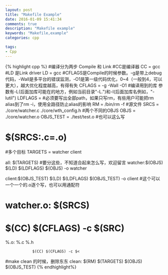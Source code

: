 ```yaml
---
layout: post
title: "Makefile Example"
date: 2016-01-09 15:41:34
comments: true
description: "Makefile example"
keywords: "Makefile,example"
categories: cpp

tags:
- Cpp
---
```


{% highlight cpp %}
#编译分为两步 Compile 和 Link
#CC是编译器
CC = gcc
#LD 是Link driver
LD = gcc
#CFLAGS是Compile的时候参数。-g是带上debug代码，-Wall是多平台的错误监测，-O1是第一级代码优化，0~4（一般到4，可以更大），越大优化程度越高，有得有失
CFLAGS = -g -Wall -O1
#编译用到的库 参数有-L(后面加库可能在的地方，例如当前目录"-L.")和-l(后面加库名例如，"-lutil")
LDFLAGS = 
#必须要写出全部path，如果只写rm，有些用户可能把rm alias到了rm -i，使用全路径防止alias的影响
RM = /bin/rm -f
#源文件
SRCS = ./core/watcher.c ./core/wth_config.h
#两个不同的OBJS
OBJS = ./core/watcher.o
OBJS_TEST = ./test/test.o
#也可以这么写
# $(SRCS:.c=.o)
#多个目标
TARGETS = watcher client
 
 
all: $(TARGETS)
#要分这些，不知道合起来怎么写，欢迎留言
watcher:$(OBJS)
                $(LD) $(LDFLAGS) $(OBJS) -o watcher
 
client:$(OBJS_TEST)
        $(LD) $(LDFLAGS) $(OBJS_TEST) -o client
#这个可以一个一个的.o逐个写，也可以用通配符
# watcher.o: $(SRCS)
#                 $(CC) $(CFLAGS) -c $(SRC)
 
%.o: %.c %.h
 
                $(CC) $(CFLAGS) -c $<
#make clean 的时候，删除东东
clean:
                $(RM) $(TARGETS) $(OBJS) $(OBJS_TEST)
{% endhighlight%}